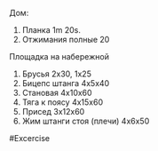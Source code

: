 Дом:
1. Планка 1m 20s.
2. Отжимания полные 20

Площадка на набережной 
1. Брусья 2x30, 1x25
2. Бицепс штанга 4x5x40
3. Становая 4x10x60
4. Тяга к поясу 4x15x60
5. Присед 3x12x60
6. Жим штанги стоя (плечи) 4x6x50

#Excercise